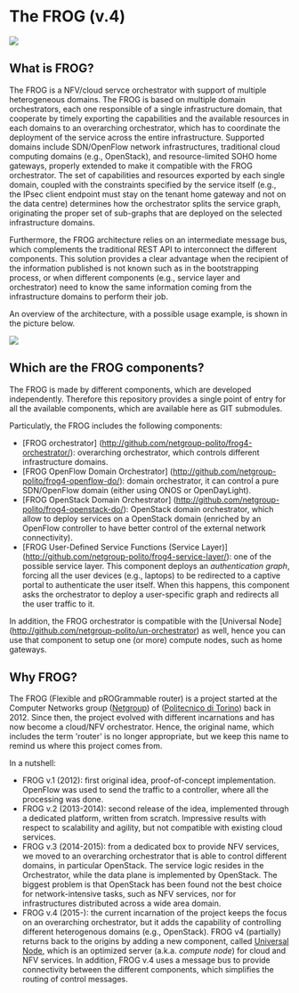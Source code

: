 # The FROG (v.4)

![](https://raw.githubusercontent.com/netgroup-polito/frog4/master/images/frog.jpg)

## What is FROG?

The FROG is a NFV/cloud servce orchestrator with support of multiple heterogeneous domains.
The FROG is based on multiple domain orchestrators, each one responsible of a single infrastructure domain, that cooperate by timely exporting the capabilities and the available resources in each domains to an overarching orchestrator, which has to coordinate the deployment of the service across the entire infrastructure.
Supported domains include SDN/OpenFlow network infrastructures, traditional cloud computing domains (e.g., OpenStack), and resource-limited SOHO home gateways, properly extended to make it compatible with the FROG orchestrator. The set of capabilities and resources exported by each single domain, coupled with the constraints specified by the service itself (e.g., the IPsec client endpoint must stay on the tenant home gateway and not on the data centre) determines how the orchestrator splits the service graph, originating the proper set of sub-graphs that are deployed on the selected infrastructure domains.

Furthermore, the FROG architecture relies on an intermediate message bus, which complements the traditional REST API to interconnect the different components.
This solution provides a clear advantage when the recipient of the information published is not known such as in the bootstrapping process, or when different components (e.g., service layer and orchestrator) need to know the same information coming from the infrastructure domains to perform their job.

An overview of the architecture, with a possible usage example, is shown in the picture below.

![](https://raw.githubusercontent.com/netgroup-polito/frog4/master/images/frog-overview.png)


## Which are the FROG components?

The FROG is made by different components, which are developed independently. Therefore this repository provides a single point of entry for all the available components, which are available here as GIT submodules.

Particulatly, the FROG includes the following components:
  * [FROG orchestrator] (http://github.com/netgroup-polito/frog4-orchestrator/): overarching orchestrator, which controls different infrastructure domains.
  * [FROG OpenFlow Domain Orchestrator] (http://github.com/netgroup-polito/frog4-openflow-do/): domain orchestrator, it can control a pure SDN/OpenFlow domain (either using ONOS or OpenDayLight).
  * [FROG OpenStack Domain Orchestrator] (http://github.com/netgroup-polito/frog4-openstack-do/): OpenStack domain orchestrator, which allow to deploy services on a OpenStack domain (enriched by an OpenFlow controller to have better control of the external network connectivity).
  * [FROG User-Defined Service Functions (Service Layer)] (http://github.com/netgroup-polito/frog4-service-layer/): one of the possible service layer. This component deploys an _authentication graph_, forcing all the user devices (e.g., laptops) to be redirected to a captive portal to authenticate the user itself. When this happens, this component asks the orchestrator to deploy a user-specific graph and redirects all the user traffic to it.

In addition, the FROG orchestrator is compatible with the [Universal Node] (http://github.com/netgroup-polito/un-orchestrator) as well, hence you can use that component to setup one (or more) compute nodes, such as home gateways.

## Why FROG?

The FROG (Flexible and pROGrammable router) is a project started at the Computer Networks group ([Netgroup](http://netgroup.polito.it)) of ([Politecnico di Torino](http://www.polito.it)) back in 2012. Since then, the project evolved with different incarnations and has now become a cloud/NFV orchestrator. Hence, the original name, which includes the term 'router' is no longer appropriate, but we keep this name to remind us where this project comes from.

In a nutshell:
  * FROG v.1 (2012): first original idea, proof-of-concept implementation. OpenFlow was used to send the traffic to a controller, where all the processing was done.
  * FROG v.2 (2013-2014): second release of the idea, implemented through a dedicated platform, written from scratch. Impressive results with respect to scalability and agility, but not compatible with existing cloud services.
  * FROG v.3 (2014-2015): from a dedicated box to provide NFV services, we moved to an overarching orchestrator that is able to control different domains, in particular OpenStack. The service logic resides in the Orchestrator, while the data plane is implemented by OpenStack. The biggest problem is that OpenStack has been found not the best choice for network-intensive tasks, such as NFV services, nor for infrastructures distributed across a wide area domain.
  * FROG v.4 (2015-): the current incarnation of the project keeps the focus on an overarching orchestrator, but it adds the capability of controlling different heterogenous domains (e.g., OpenStack). FROG v4 (partially) returns back to the origins by adding a new component, called [Universal Node](http://github.com/netgroup-polito/un-orchestrator), which is an optimized server (a.k.a. *compute node*) for cloud and NFV services. In addition, FROG v.4 uses a message bus to provide connectivity between the different components, which simplifies the routing of control messages. 
